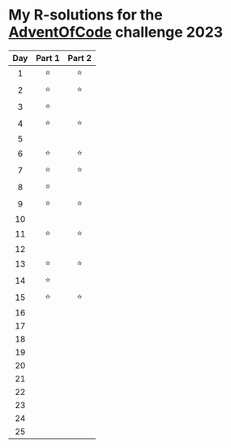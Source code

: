 # My **R**-solutions for the [AdventOfCode](https://adventofcode.com/) challenge 2023

| Day | Part 1 | Part 2 |
|:---:|:------:|:------:|
|  1  |  ⭐  |  ⭐  |
|  2  |  ⭐  |  ⭐  |
|  3  |  ⭐  |      |
|  4  |  ⭐  |  ⭐  |
|  5  |      |      |
|  6  |  ⭐  |  ⭐  |
|  7  |  ⭐  |  ⭐  |
|  8  |  ⭐  |      |
|  9  |  ⭐  |  ⭐  |
| 10  |      |      |
| 11  |  ⭐  |  ⭐  |
| 12  |      |      |
| 13  |  ⭐  |  ⭐  |
| 14  |  ⭐  |      |
| 15  |  ⭐  |  ⭐  |
| 16  |      |      |
| 17  |      |      |    
| 18  |      |      |
| 19  |      |      |
| 20  |      |      |
| 21  |      |      |
| 22  |      |      |
| 23  |      |      |
| 24  |      |      |
| 25  |      |      |
